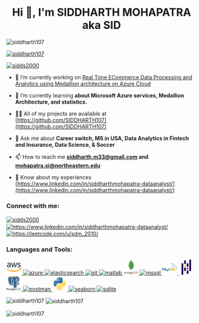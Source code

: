 <h1 align="center">Hi 👋, I'm SIDDHARTH MOHAPATRA aka SID</h1>
<p align="left"> <img src="https://komarev.com/ghpvc/?username=siddharth107&label=Profile%20views&color=0e75b6&style=flat" alt="siddharth107" /> </p>

<p align="left"> <a href="https://github.com/ryo-ma/github-profile-trophy"><img src="https://github-profile-trophy.vercel.app/?username=siddharth107" alt="siddharth107" /></a> </p>

<p align="left"> <a href="https://twitter.com/sidds2000" target="blank"><img src="https://img.shields.io/twitter/follow/sidds2000?logo=twitter&style=for-the-badge" alt="sidds2000" /></a> </p>

- 🔭 I’m currently working on [Real Time ECommerce Data Processing and Analytics using Medallion architecture on Azure Cloud](https://github.com/SIDDHARTH107/Real-Time-E-Commerce-Data-Processing-and-Analytics-using-Medallion-architecture-on-Azure-Cloud)

- 🌱 I’m currently learning **about Microsoft Azure services, Medallion Architecture, and statistics.**

- 👨‍💻 All of my projects are available at [https://github.com/SIDDHARTH107](https://github.com/SIDDHARTH107)

- 💬 Ask me about **Career switch, MS in USA, Data Analytics in Fintech and Insurance, Data Science, & Soccer**

- 📫 How to reach me **siddharth.m33@gmail.com and mohapatra.si@northeastern.edu**

- 📄 Know about my experiences [https://www.linkedin.com/in/siddharthmohapatra-dataanalyst/](https://www.linkedin.com/in/siddharthmohapatra-dataanalyst/)

<h3 align="left">Connect with me:</h3>
<p align="left">
<a href="https://twitter.com/sidds2000" target="blank"><img align="center" src="https://raw.githubusercontent.com/rahuldkjain/github-profile-readme-generator/master/src/images/icons/Social/twitter.svg" alt="sidds2000" height="30" width="40" /></a>
<a href="https://linkedin.com/in/https://www.linkedin.com/in/siddharthmohapatra-dataanalyst/" target="blank"><img align="center" src="https://raw.githubusercontent.com/rahuldkjain/github-profile-readme-generator/master/src/images/icons/Social/linked-in-alt.svg" alt="https://www.linkedin.com/in/siddharthmohapatra-dataanalyst/" height="30" width="40" /></a>
<a href="https://www.leetcode.com/https://leetcode.com/u/sdm_2010/" target="blank"><img align="center" src="https://raw.githubusercontent.com/rahuldkjain/github-profile-readme-generator/master/src/images/icons/Social/leet-code.svg" alt="https://leetcode.com/u/sdm_2010/" height="30" width="40" /></a>
</p>

<h3 align="left">Languages and Tools:</h3>
<p align="left"> <a href="https://aws.amazon.com" target="_blank" rel="noreferrer"> <img src="https://raw.githubusercontent.com/devicons/devicon/master/icons/amazonwebservices/amazonwebservices-original-wordmark.svg" alt="aws" width="40" height="40"/> </a> <a href="https://azure.microsoft.com/en-in/" target="_blank" rel="noreferrer"> <img src="https://www.vectorlogo.zone/logos/microsoft_azure/microsoft_azure-icon.svg" alt="azure" width="40" height="40"/> </a> <a href="https://www.elastic.co" target="_blank" rel="noreferrer"> <img src="https://www.vectorlogo.zone/logos/elastic/elastic-icon.svg" alt="elasticsearch" width="40" height="40"/> </a> <a href="https://git-scm.com/" target="_blank" rel="noreferrer"> <img src="https://www.vectorlogo.zone/logos/git-scm/git-scm-icon.svg" alt="git" width="40" height="40"/> </a> <a href="https://www.mathworks.com/" target="_blank" rel="noreferrer"> <img src="https://upload.wikimedia.org/wikipedia/commons/2/21/Matlab_Logo.png" alt="matlab" width="40" height="40"/> </a> <a href="https://www.mongodb.com/" target="_blank" rel="noreferrer"> <img src="https://raw.githubusercontent.com/devicons/devicon/master/icons/mongodb/mongodb-original-wordmark.svg" alt="mongodb" width="40" height="40"/> </a> <a href="https://www.microsoft.com/en-us/sql-server" target="_blank" rel="noreferrer"> <img src="https://www.svgrepo.com/show/303229/microsoft-sql-server-logo.svg" alt="mssql" width="40" height="40"/> </a> <a href="https://www.mysql.com/" target="_blank" rel="noreferrer"> <img src="https://raw.githubusercontent.com/devicons/devicon/master/icons/mysql/mysql-original-wordmark.svg" alt="mysql" width="40" height="40"/> </a> <a href="https://pandas.pydata.org/" target="_blank" rel="noreferrer"> <img src="https://raw.githubusercontent.com/devicons/devicon/2ae2a900d2f041da66e950e4d48052658d850630/icons/pandas/pandas-original.svg" alt="pandas" width="40" height="40"/> </a> <a href="https://www.postgresql.org" target="_blank" rel="noreferrer"> <img src="https://raw.githubusercontent.com/devicons/devicon/master/icons/postgresql/postgresql-original-wordmark.svg" alt="postgresql" width="40" height="40"/> </a> <a href="https://postman.com" target="_blank" rel="noreferrer"> <img src="https://www.vectorlogo.zone/logos/getpostman/getpostman-icon.svg" alt="postman" width="40" height="40"/> </a> <a href="https://www.python.org" target="_blank" rel="noreferrer"> <img src="https://raw.githubusercontent.com/devicons/devicon/master/icons/python/python-original.svg" alt="python" width="40" height="40"/> </a> <a href="https://seaborn.pydata.org/" target="_blank" rel="noreferrer"> <img src="https://seaborn.pydata.org/_images/logo-mark-lightbg.svg" alt="seaborn" width="40" height="40"/> </a> <a href="https://www.sqlite.org/" target="_blank" rel="noreferrer"> <img src="https://www.vectorlogo.zone/logos/sqlite/sqlite-icon.svg" alt="sqlite" width="40" height="40"/> </a> </p>

<p><img align="left" src="https://github-readme-stats.vercel.app/api/top-langs?username=siddharth107&show_icons=true&locale=en&layout=compact" alt="siddharth107" /></p>

<p>&nbsp;<img align="center" src="https://github-readme-stats.vercel.app/api?username=siddharth107&show_icons=true&locale=en" alt="siddharth107" /></p>

<p><img align="center" src="https://github-readme-streak-stats.herokuapp.com/?user=siddharth107&" alt="siddharth107" /></p>
